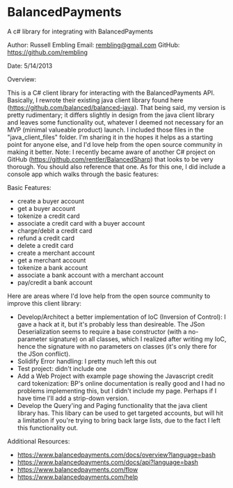 BalancedPayments
================

A c# library for integrating with BalancedPayments

﻿Author: Russell Embling
Email: rembling@gmail.com
GitHub: https://github.com/rembling

Date: 5/14/2013

Overview:

This is a C# client library for interacting with the BalancedPayments API. Basically, I rewrote their existing java client library
found here (https://github.com/balanced/balanced-java). That being said, my version is pretty rudimentary; it differs slightly in design from the java client library
and leaves some functionality out, whatever I deemed not necessary for an MVP (minimal valueable product) launch. I included those files in the "java_client_files" folder. 
I'm sharing it in the hopes it helps as a starting point for anyone else, and I'd love help from the open source community in 
making it better. Note: I recently became aware of another C# project on GitHub (https://github.com/rentler/BalancedSharp) that 
looks to be very thorough. You should also reference that one. As for this one, I did include a console app which walks through the basic features:

Basic Features:

- create a buyer account
- get a buyer account
- tokenize a credit card
- associate a credit card with a buyer account
- charge/debit a credit card
- refund a credit card
- delete a credit card
- create a merchant account
- get a merchant account
- tokenize a bank account
- associate a bank account with a merchant account
- pay/credit a bank account

Here are areas where I'd love help from the open source community to improve this client library: 

- Develop/Architect a better implementation of IoC (Inversion of Control): I gave a hack at it, but it's probably less than desireable. The JSon Deserialization seems to require a base constructor (with a no-parameter signature) on all classes, which I realized after writing my IoC, hence the signature with no parameters on classes (it's only there for the JSon conflict). 
- Solidify Error handling: I pretty much left this out
- Test project: didn't include one
- Add a Web Project with example page showing the Javascript credit card tokenization: BP's online documentation is really good and I had no problems implementing this, but I didn't include my page. Perhaps if I have time I'll add a strip-down version.
- Develop the Query'ing and Paging functionality that the java client library has. This libary can be used to get targeted accounts, but will hit a limitation if you're trying to bring back large lists, due to the fact I left this functionality out. 

Additional Resources:
- https://www.balancedpayments.com/docs/overview?language=bash
- https://www.balancedpayments.com/docs/api?language=bash
- https://www.balancedpayments.com/flow
- https://www.balancedpayments.com/help
